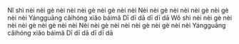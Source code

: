 Nǐ shì nèi nèi gè nèi nèi nèi gè nèi gè nèi nèi
Nèi nèi gè nèi nèi nèi gè nèi gè nèi nèi
Yángguāng cǎihóng xiǎo báimǎ
Dī dī dā dī dī dā
Wǒ shì nèi nèi gè nèi nèi nèi gè nèi gè nèi nèi
Nèi nèi gè nèi nèi nèi gè nèi gè nèi nèi
Yángguāng cǎihóng xiǎo báimǎ
Dī dī dā dī dī dā
